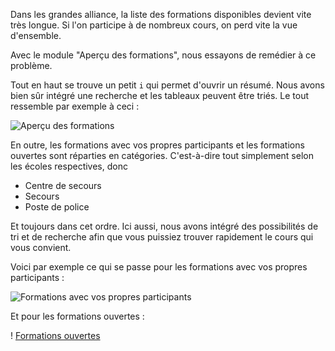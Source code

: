 Dans les grandes alliance, la liste des formations disponibles devient vite très longue. Si l'on participe à de nombreux cours, on perd vite la vue d'ensemble.

Avec le module "Aperçu des formations", nous essayons de remédier à ce problème.

Tout en haut se trouve un petit `i` qui permet d'ouvrir un résumé. Nous avons bien sûr intégré une recherche et les tableaux peuvent être triés. Le tout ressemble par exemple à ceci :

![Aperçu des formations](overview.png)

En outre, les formations avec vos propres participants et les formations ouvertes sont réparties en catégories. C'est-à-dire tout simplement selon les écoles respectives, donc
* Centre de secours
* Secours
* Poste de police

Et toujours dans cet ordre. Ici aussi, nous avons intégré des possibilités de tri et de recherche afin que vous puissiez trouver rapidement le cours qui vous convient.

Voici par exemple ce qui se passe pour les formations avec vos propres participants :

![Formations avec vos propres participants](own.png)

Et pour les formations ouvertes :

! [Formations ouvertes](alliance.png)
